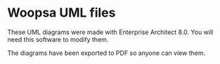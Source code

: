 # Woopsa UML files
These UML diagrams were made with Enterprise Architect 8.0. You will need this software to modify them.

The diagrams have been exported to PDF so anyone can view them.